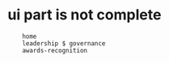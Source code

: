 # ui part is not complete 
        home
        leadership $ governance
        awards-recognition
        

